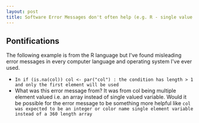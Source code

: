 ```yaml
---
layout: post
title: Software Error Messages don't often help (e.g. R - single value instead of array value error message)
---
```

## Pontifications

The following example is from the R language but I've found misleading error messages in every computer language and operating system I've ever used.

* ```In if (is.na(col)) col <- par("col") : the condition has length > 1 and only the first element will be used```
* What was this error message from? It was from col being multiple element valued i.e. an array instead of single valued variable. Would it be possible for the error message to be something more helpful like ```col was expected to be an integer or color name single element variable instead of a 360 length array``` 

